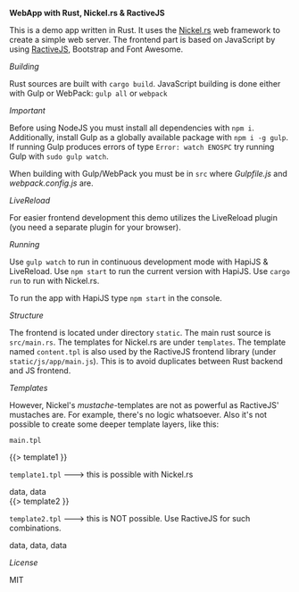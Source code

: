 **WebApp with Rust, Nickel.rs & RactiveJS**

This is a demo app written in Rust. It uses the <a href="http://nickel.rs/" target="_blank">Nickel.rs</a> web framework to create a simple web server.
The frontend part is based on JavaScript by using <a href="http://www.ractivejs.org/" target="_blank">RactiveJS</a>, Bootstrap and Font Awesome.

*Building*

Rust sources are built with `cargo build`.
JavaScript building is done either with Gulp or WebPack: `gulp all` or `webpack`

*Important*

Before using NodeJS you must install all dependencies with `npm i`. Additionally, install
Gulp as a globally available package with `npm i -g gulp`. If running Gulp produces errors of type `Error: watch ENOSPC` try
running Gulp with `sudo gulp watch`.

When building with Gulp/WebPack you must be in `src` where *Gulpfile.js* and *webpack.config.js* are.

*LiveReload*

For easier frontend development this demo utilizes the LiveReload plugin (you need a separate plugin for your browser).

*Running*

Use `gulp watch` to run in continuous development mode with HapiJS & LiveReload.
Use `npm start` to run the current version with HapiJS.
Use `cargo run` to run with Nickel.rs.


To run the app with HapiJS type `npm start` in the console.


*Structure*

The frontend is located under directory `static`. The main rust source is `src/main.rs`. The
templates for Nickel.rs are under `templates`. The template named `content.tpl` is also used by the
RactiveJS frontend library (under `static/js/app/main.js`). This is to avoid duplicates between Rust backend
and JS frontend.

*Templates*

However, Nickel's *mustache*-templates are not as powerful as RactiveJS' mustaches are. For example, there's
no logic whatsoever. Also it's not possible to create some deeper template layers, like this:

`main.tpl`

<html>
{{> template1 }}
</html>

`template1.tpl`    ---> this is possible with Nickel.rs
<template1>
<div>data, data</div>
{{> template2 }}
</template1>

`template2.tpl`   ---> this is NOT possible. Use RactiveJS for such combinations.
<template2>
<div>data, data, data</div>
</template2>

*License*

MIT